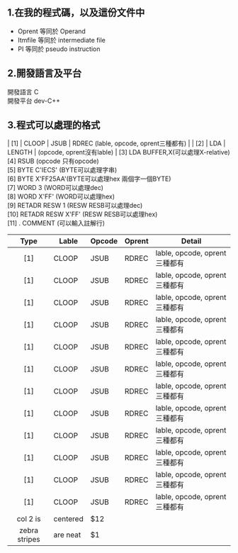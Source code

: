 1.在我的程式碼，以及這份文件中
----------------------------
* Oprent		等同於 Operand
* Itmfile		等同於 intermediate file
* PI		    等同於 pseudo instruction

2.開發語言及平台
--------------
開發語言 C  
開發平台 dev-C++  

3.程式可以處理的格式
--------------------
| [1]	| CLOOP   	| JSUB    	| RDREC  	(lable, opcode, oprent三種都有)	|
| [2] | LDA	| LENGTH	| (opcode, oprent沒有lable)	|
[3]	         LDA    BUFFER,X(可以處理X-relative)  
[4]	         RSUB			(opcode 只有opcode)  
[5]	         BYTE   C'IECS'	(BYTE可以處理字串)  
[6]	         BYTE   X'FF25AA'(BYTE可以處理hex 兩個字一個BYTE)  
[7]	         WORD  3		(WORD可以處理dec)  
[8]	         WORD  X'FF'	(WORD可以處理hex)  
[9]	RETADR   RESW  1		(RESW RESB可以處理dec)  
[10]	RETADR   RESW  X'FF'		(RESW RESB可以處理hex)  
[11]	         . COMMENT		(可以輸入註解行)  


| Type | Lable  | Opcode   | Oprent   | Detail |
| :----: | -------- | -------- | ------- | ------- |
| [1] | CLOOP | JSUB | RDREC | lable, opcode, oprent三種都有 |
| [1] | CLOOP | JSUB | RDREC | lable, opcode, oprent三種都有 |
| [1] | CLOOP | JSUB | RDREC | lable, opcode, oprent三種都有 |
| [1] | CLOOP | JSUB | RDREC | lable, opcode, oprent三種都有 |
| [1] | CLOOP | JSUB | RDREC | lable, opcode, oprent三種都有 |
| [1] | CLOOP | JSUB | RDREC | lable, opcode, oprent三種都有 |
| [1] | CLOOP | JSUB | RDREC | lable, opcode, oprent三種都有 |
| [1] | CLOOP | JSUB | RDREC | lable, opcode, oprent三種都有 |
| [1] | CLOOP | JSUB | RDREC | lable, opcode, oprent三種都有 |
| [1] | CLOOP | JSUB | RDREC | lable, opcode, oprent三種都有 |
| [1] | CLOOP | JSUB | RDREC | lable, opcode, oprent三種都有 |
| [1] | CLOOP | JSUB | RDREC | lable, opcode, oprent三種都有 |
| col 2 is      | centered      |   $12 |
| zebra stripes | are neat      |    $1 |

